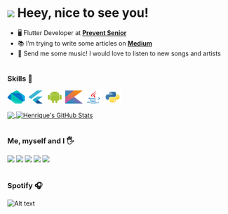 # <img src="https://raw.githubusercontent.com/MartinHeinz/MartinHeinz/master/wave.gif" width="30px"> Heey, nice to see you!

- 🖥️ Flutter Developer at [**Prevent Senior**](https://preventsenior.com.br/)
- 📚 I’m trying to write some articles on [**Medium**](https://medium.com/@henriquezanferrari)
- 🎵 Send me some music! I would love to listen to new songs and artists

#

### Skills  🚀

<div>
  <img align="center" height="30" width="40" src="https://raw.githubusercontent.com/devicons/devicon/master/icons/dart/dart-original.svg">
  <img align="center" height="30" width="40" src="https://raw.githubusercontent.com/devicons/devicon/master/icons/flutter/flutter-original.svg">
  <img align="center" height="30" width="40" src="https://raw.githubusercontent.com/devicons/devicon/master/icons/android/android-original.svg">
  <img align="center" height="30" width="40" src="https://raw.githubusercontent.com/devicons/devicon/master/icons/kotlin/kotlin-original.svg">
  <img align="center" height="30" width="40" src="https://raw.githubusercontent.com/devicons/devicon/master/icons/java/java-original.svg">
  <img align="center" height="30" width="40" src="https://raw.githubusercontent.com/devicons/devicon/master/icons/python/python-original.svg">
</div>

<br />


<a href="https://github.com/henriquezanfa/henriquezanfa">
  <img align="center" src="https://github-readme-stats.vercel.app/api/top-langs/?username=henriquezanfa&hide=c,java,html,tex&title_color=ffffff&text_color=c9cacc&icon_color=2bbc8a&bg_color=1d1f21&langs_count=3" />
</a>
<a href="https://github.com/henriquezanfa/henriquezanfa">
  <img align="center" src="https://github-readme-stats.vercel.app/api?username=henriquezanfa&show_icons=true&line_height=27&count_private=true&title_color=ffffff&text_color=c9cacc&icon_color=2bbc8a&bg_color=1d1f21" alt="Henrique's GitHub Stats" />
</a>

#

### Me, myself and I 🖐️

<div> 
  <a href="https://twitter.com/kikZanfa" target="_blank"><img src="https://img.shields.io/badge/Twitter-1DA1F2?style=for-the-badge&logo=twitter&logoColor=white" target="_blank"></a>
  <a href="https://stackoverflow.com/users/6549174/henrique-zanferrari" target="_blank"><img src="https://img.shields.io/badge/StackOverflow-f48225?&style=for-the-badge&logo=stackoverflow&logoColor=white" target="_blank"></a>
  <a href="https://www.linkedin.com/in/henrique-h-996991129/" target="_blank"><img src="https://img.shields.io/badge/-LinkedIn-%230077B5?style=for-the-badge&logo=linkedin&logoColor=white" target="_blank"></a>
  <a href="https://open.spotify.com/user/henriquezanferrari/" target="_blank"><img src="https://img.shields.io/badge/Spotify-1ED760?&style=for-the-badge&logo=spotify&logoColor=white" target="_blank"></a>
  <a href="https://www.instagram.com/henriquezanfa/" target="_blank"><img src="https://img.shields.io/badge/-Instagram-%23E4405F?style=for-the-badge&logo=instagram&logoColor=white" target="_blank"></a>
</div>

#

### Spotify 🎧

![Alt text](https://spotify-recently-played-readme.vercel.app/api?user=henriquezanferrari&count=3)
